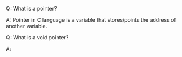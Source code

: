 Q: What is a pointer?

A: Pointer in C language is a variable that stores/points the address of another variable.


Q: What is a void pointer?

A: 